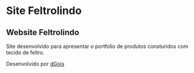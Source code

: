 # Site Feltrolindo

## Website Feltrolindo

Site desenvolvido para apresentar o portfolio de produtos consturidos com tecido de feltro.

Desenvolvido por [dGois](https://dgois.com.br)
